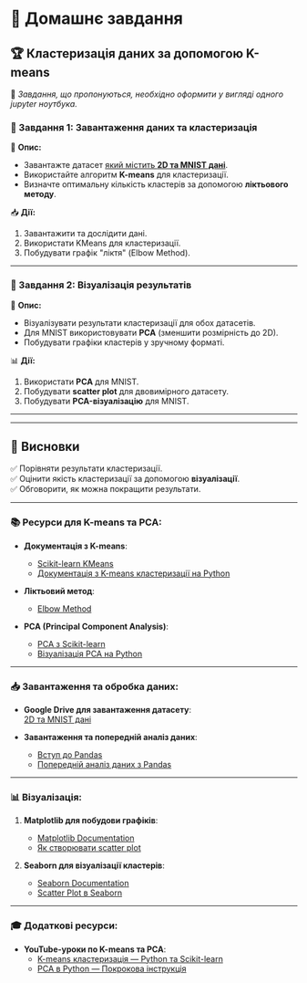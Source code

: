 # 📌 Домашнє завдання  
## 🏆 Кластеризація даних за допомогою K-means  

🔴 *Завдання, що пропонуються, необхідно оформити у вигляді одного jupyter ноутбука.*

### 📂 Завдання 1: Завантаження даних та кластеризація  
📌 **Опис:**   
- Завантажте датасет [який містить **2D та MNIST дані**]((https://drive.google.com/file/d/1Zvz20Iqeia1eEtFbGa3NcIrt_SNSimP6/view){:target="_blank"}).  
- Використайте алгоритм **K-means** для кластеризації.  
- Визначте оптимальну кількість кластерів за допомогою **ліктьового методу**.  

📥 **Дії:**  
1. Завантажити та дослідити дані.  
2. Використати KMeans для кластеризації.  
3. Побудувати графік "ліктя" (Elbow Method).  

---

### 🎨 Завдання 2: Візуалізація результатів  
📌 **Опис:**  
- Візуалізувати результати кластеризації для обох датасетів.  
- Для MNIST використовувати **PCA** (зменшити розмірність до 2D).  
- Побудувати графіки кластерів у зручному форматі.  

📊 **Дії:**  
1. Використати **PCA** для MNIST.  
2. Побудувати **scatter plot** для двовимірного датасету.  
3. Побудувати **PCA-візуалізацію** для MNIST.  

---
---

## 🎯 Висновки  
✅ Порівняти результати кластеризації.  
✅ Оцінити якість кластеризації за допомогою **візуалізації**.  
✅ Обговорити, як можна покращити результати.  

---

### 📚 Ресурси для K-means та PCA:

- **Документація з K-means**:
  - [Scikit-learn KMeans](https://scikit-learn.org/stable/modules/generated/sklearn.cluster.KMeans.html)
  - [Документація з K-means кластеризації на Python](https://towardsdatascience.com/unsupervised-learning-k-means-clustering-27416b95af27/)

- **Ліктьовий метод**:
  - [Elbow Method](https://en.wikipedia.org/wiki/Elbow_method_(clustering))

- **PCA (Principal Component Analysis)**:
  - [PCA з Scikit-learn](https://scikit-learn.org/stable/modules/generated/sklearn.decomposition.PCA.html)
  - [Візуалізація PCA на Python](https://plotly.com/python/pca-visualization/)

---

### 📥 Завантаження та обробка даних:

- **Google Drive для завантаження датасету**:  
  [2D та MNIST дані](https://drive.google.com/file/d/1Zvz20Iqeia1eEtFbGa3NcIrt_SNSimP6/view)

- **Завантаження та попередній аналіз даних**:
  - [Вступ до Pandas](https://pandas.pydata.org/pandas-docs/stable/getting_started/intro_tutorials/index.html)
  - [Попередній аналіз даних з Pandas](https://realpython.com/pandas-python-explore-dataset/)

---

### 📊 Візуалізація:

1. **Matplotlib для побудови графіків**:
   - [Matplotlib Documentation](https://matplotlib.org/stable/contents.html)
   - [Як створювати scatter plot](https://ecampusontario.pressbooks.pub/introstats/chapter/12-3-scatter-diagrams/)

2. **Seaborn для візуалізації кластерів**:
   - [Seaborn Documentation](https://seaborn.pydata.org/)
   - [Scatter Plot в Seaborn](https://seaborn.pydata.org/generated/seaborn.scatterplot.html)

---

### 🎓 Додаткові ресурси:

- **YouTube-уроки по K-means та PCA**:
  - [K-means кластеризація — Python та Scikit-learn](https://youtu.be/ZzJ13-6kCAY?si=_5hlPLFI1S_dByfi)
  - [PCA в Python — Покрокова інструкція](https://www.youtube.com/watch?v=FgakZw6K1QQ)
